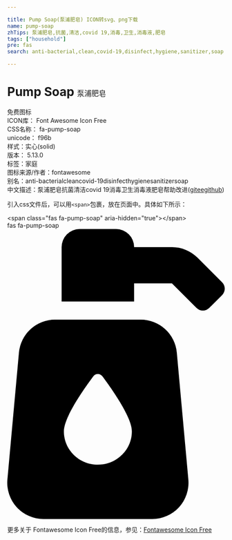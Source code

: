 ```yaml
---

title: Pump Soap(泵浦肥皂) ICON转svg、png下载
name: pump-soap
zhTips: 泵浦肥皂,抗菌,清洁,covid 19,消毒,卫生,消毒液,肥皂
tags: ["household"]
pre: fas
search: anti-bacterial,clean,covid-19,disinfect,hygiene,sanitizer,soap

---
```


# Pump Soap  <small style="font-size: 60%;font-weight: 100">泵浦肥皂</small>


<div class="detail-page">
<p>
<span><span class="badge-success badge">免费图标</span> </span>
<br/>
<span>
ICON库：
<span class="badge-secondary badge">Font Awesome Icon Free</span> 
</span>
<br/>
<span>
CSS名称：
<span class="badge-secondary badge">fa-pump-soap</span> 
</span>
<br/>
<span>
unicode：
<span class="badge-secondary badge">f96b</span> 
<copy-btn content='f96b' btn-title=""></copy-btn>
<copy-btn :content='String.fromCodePoint(parseInt("f96b", 16))' btn-title="复制U"></copy-btn>
</span><br/><span>样式：<span class="badge-light badge">实心(solid)</span></span>
<br/>
<span>
版本：
<span class="badge-secondary badge">5.13.0</span> 
</span><br/><span>标签：<span class="badge-light badge"><router-link to="/tags/household.html">家庭</router-link></span></span>
<br/>
<span>图标来源/作者：<span class="badge-light badge">fontawesome</span></span> 
<br/>
<span>别名：<span class="badge-light badge">anti-bacterial</span><span class="badge-light badge">clean</span><span class="badge-light badge">covid-19</span><span class="badge-light badge">disinfect</span><span class="badge-light badge">hygiene</span><span class="badge-light badge">sanitizer</span><span class="badge-light badge">soap</span></span><br/><span class="zh-detail">中文描述：<span class="badge-primary badge">泵浦肥皂</span><span class="badge-primary badge">抗菌</span><span class="badge-primary badge">清洁</span><span class="badge-primary badge">covid 19</span><span class="badge-primary badge">消毒</span><span class="badge-primary badge">卫生</span><span class="badge-primary badge">消毒液</span><span class="badge-primary badge">肥皂</span><span class="help-link"><span>帮助改进</span>(<a href="https://gitee.com/liuwave/icon-helper/edit/master/json/fontawesome/solid/pump-soap.json" target="_blank" rel="noopener noreferrer">gitee</a><a href="https://github.com/liuwave/icon-helper/edit/master/json/fontawesome/solid/pump-soap.json" target="_blank" rel="noopener noreferrer">github</a></span>)</span><br/>
</p>
</div>
<div class="alert alert-dark">
  <i class="fas fa-pump-soap fa-xs"></i>
  <i class="fas fa-pump-soap fa-sm"></i>
  <i class="fas fa-pump-soap fa-lg"></i>
  <i class="fas fa-pump-soap fa-2x"></i>
  <i class="fas fa-pump-soap fa-3x"></i>
  <i class="fas fa-pump-soap fa-5x"></i>
  <i class="fas fa-pump-soap fa-7x"></i>
</div>
<div>
  <p>引入css文件后，可以用<code>&lt;span&gt;</code>包裹，放在页面中。具体如下所示：    
  </p>
  <div class="alert alert-primary" style="font-size: 14px">
    &lt;span class="fas fa-pump-soap" aria-hidden="true"&gt;&lt;/span&gt;
    <copy-btn content='<span class="fas fa-pump-soap" aria-hidden="true"></span>'></copy-btn>
  </div>
  <div class="alert alert-secondary">
    <i class="fas fa-pump-soap"
    style="font-size: 24px"
    aria-hidden="true"></i> fas fa-pump-soap
    <copy-btn content="fas fa-pump-soap" btn-title="复制图标名称"></copy-btn>
  </div>
</div>
<div id="svg" class="svg-wrap">
<svg xmlns="http://www.w3.org/2000/svg" viewBox="0 0 384 512"><path d="M235.63,160H84.37a64,64,0,0,0-63.74,58.21L.27,442.21A64,64,0,0,0,64,512H256a64,64,0,0,0,63.74-69.79l-20.36-224A64,64,0,0,0,235.63,160ZM160,416c-33.12,0-60-26.33-60-58.75,0-25,35.7-75.47,52-97.27A10,10,0,0,1,168,260c16.33,21.8,52,72.27,52,97.27C220,389.67,193.12,416,160,416ZM379.31,94.06,336,50.74A64,64,0,0,0,290.75,32H224A32,32,0,0,0,192,0H128A32,32,0,0,0,96,32v96H224V96h66.75l43.31,43.31a16,16,0,0,0,22.63,0l22.62-22.62A16,16,0,0,0,379.31,94.06Z"/></svg>
</div>
<detail full-name='fa-pump-soap'></detail>
    
<div><p>更多关于  Fontawesome Icon Free的信息，参见：<a target="_blank" href="https://iconhelper.cn/fontawesome.html">Fontawesome Icon Free</a>
</p></div>

